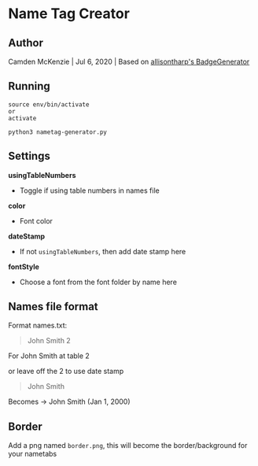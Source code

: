 # Name Tag Creator

## Author
Camden McKenzie | Jul 6, 2020 | Based on [allisontharp's BadgeGenerator](https://gist.github.com/allisontharp/c48714fe0e7c6f158d4d3ca517ac4c84)

## Running


```
source env/bin/activate
or
activate

python3 nametag-generator.py
```

## Settings

**usingTableNumbers**
- Toggle if using table numbers in names file

**color**
- Font color

**dateStamp**
- If not ``usingTableNumbers``, then add date stamp here

**fontStyle**
- Choose a font from the font folder by name here

## Names file format

Format names.txt:
> John Smith 2

For John Smith at table 2

or leave off the 2 to use date stamp

> John Smith

Becomes -> John Smith (Jan 1, 2000)

## Border

Add a png named ``border.png``, this will become the border/background for your nametabs
